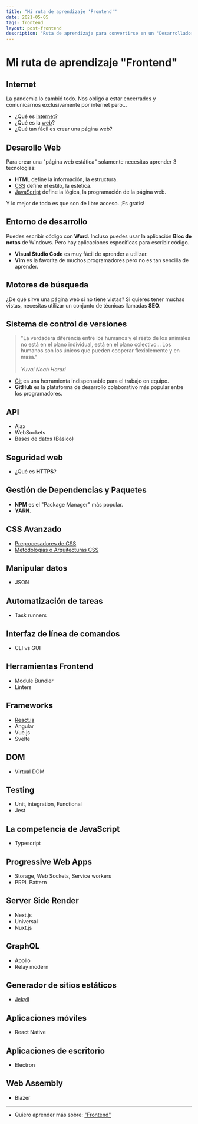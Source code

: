 ```yaml
---
title: "Mi ruta de aprendizaje 'Frontend'"
date: 2021-05-05
tags: frontend
layout: post-frontend
description: "Ruta de aprendizaje para convertirse en un 'Desarrollador Web Frontend'."
---
```


# Mi ruta de aprendizaje "Frontend"

## Internet
La pandemia lo cambió todo. Nos obligó a estar encerrados y comunicarnos exclusivamente por internet pero...

- ¿Qué es [internet](../00/internet)?
- ¿Qué es la [web](../internet/que-es-web)?
- ¿Qué tan fácil es crear una página web?

## Desarollo Web
Para crear una "página web estática" solamente necesitas aprender 3 tecnologías:

- **HTML** define la información, la estructura.
- [CSS](../00/css) define el estilo, la estética.
- [JavaScript](../00/javascript) define la lógica, la programación de la página web.

Y lo mejor de todo es que son de libre acceso. ¡Es gratis!

## Entorno de desarrollo
Puedes escribir código con **Word**. Incluso puedes usar la aplicación  **Bloc de notas** de Windows. Pero hay aplicaciones específicas para escribir código.

- **Visual Studio Code** es muy fácil de aprender a utilizar.
- **Vim** es la favorita de muchos programadores pero no es tan sencilla de aprender.

## Motores de búsqueda
¿De qué sirve una página web si no tiene vistas? Si quieres tener muchas vistas, necesitas utilizar un conjunto de técnicas llamadas **SEO**.

## Sistema de control de versiones
> "La verdadera diferencia entre los humanos y el resto de los animales no está en el plano individual, está en el plano colectivo... Los humanos son los únicos que pueden cooperar flexiblemente y en masa."\
>\
> _Yuval Noah Harari_

- [Git](../00/git) es una herramienta indispensable para el trabajo en equipo.
- **GitHub** es la plataforma de desarrollo colaborativo más popular entre los programadores.

## API
- Ajax
- WebSockets
- Bases de datos (Básico)

## Seguridad web
- ¿Qué es **HTTPS**?

## Gestión de Dependencias y Paquetes
- **NPM** es el "Package Manager" más popular.
- **YARN**.

## CSS Avanzado
- [Preprocesadores de CSS](../css/preprocesadores)
- [Metodologías o Arquitecturas CSS](../css/metodologia-bem)

## Manipular datos
- JSON

## Automatización de tareas
- Task runners

## Interfaz de línea de comandos
- CLI vs GUI

## Herramientas Frontend
- Module Bundler
- Linters

## Frameworks
- [React.js](../00/react)
- Angular
- Vue.js
- Svelte

## DOM
- Virtual DOM

## Testing
- Unit, integration, Functional
- Jest

## La competencia de JavaScript
- Typescript

## Progressive Web Apps
- Storage, Web Sockets, Service workers
- PRPL Pattern

## Server Side Render
- Next.js
- Universal
- Nuxt.js

## GraphQL
- Apollo
- Relay modern

## Generador de sitios estáticos
- [Jekyll](../00/jekyll)

## Aplicaciones móviles
- React Native

## Aplicaciones de escritorio
- Electron

## Web Assembly
- Blazer

***

- Quiero aprender más sobre: ["Frontend"](../00/frontend)
